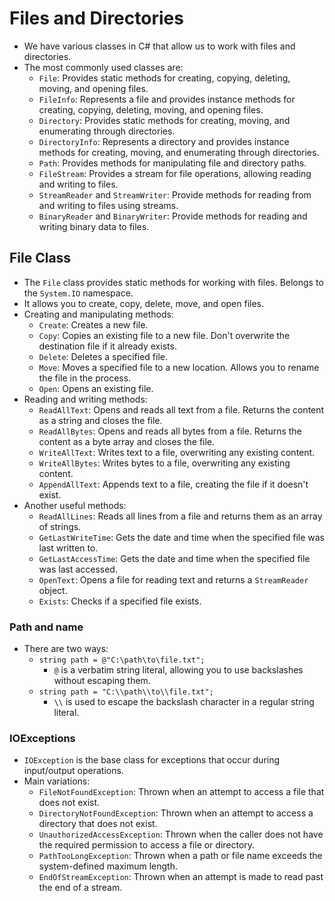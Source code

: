 # Files and Directories

- We have various classes in C# that allow us to work with files and directories.
- The most commonly used classes are:
  - `File`: Provides static methods for creating, copying, deleting, moving, and opening files.
  - `FileInfo`: Represents a file and provides instance methods for creating, copying, deleting, moving, and opening files.
  - `Directory`: Provides static methods for creating, moving, and enumerating through directories.
  - `DirectoryInfo`: Represents a directory and provides instance methods for creating, moving, and enumerating through directories.
  - `Path`: Provides methods for manipulating file and directory paths.
  - `FileStream`: Provides a stream for file operations, allowing reading and writing to files.
  - `StreamReader` and `StreamWriter`: Provide methods for reading from and writing to files using streams.
  - `BinaryReader` and `BinaryWriter`: Provide methods for reading and writing binary data to files.

## File Class

- The `File` class provides static methods for working with files. Belongs to the `System.IO` namespace.
- It allows you to create, copy, delete, move, and open files.
- Creating and manipulating methods:
  - `Create`: Creates a new file.
  - `Copy`: Copies an existing file to a new file. Don't overwrite the destination file if it already exists.
  - `Delete`: Deletes a specified file.
  - `Move`: Moves a specified file to a new location. Allows you to rename the file in the process.
  - `Open`: Opens an existing file.
- Reading and writing methods:
  - `ReadAllText`: Opens and reads all text from a file. Returns the content as a string and closes the file.
  - `ReadAllBytes`: Opens and reads all bytes from a file. Returns the content as a byte array and closes the file.
  - `WriteAllText`: Writes text to a file, overwriting any existing content.
  - `WriteAllBytes`: Writes bytes to a file, overwriting any existing content.
  - `AppendAllText`: Appends text to a file, creating the file if it doesn't exist.
- Another useful methods:
  - `ReadAllLines`: Reads all lines from a file and returns them as an array of strings.
  - `GetLastWriteTime`: Gets the date and time when the specified file was last written to.
  - `GetLastAccessTime`: Gets the date and time when the specified file was last accessed.
  - `OpenText`: Opens a file for reading text and returns a `StreamReader` object.
  - `Exists`: Checks if a specified file exists.

### Path and name

- There are two ways:
  - `string path = @"C:\path\to\file.txt";`
    - `@` is a verbatim string literal, allowing you to use backslashes without escaping them.
  - `string path = "C:\\path\\to\\file.txt";`
    - `\\` is used to escape the backslash character in a regular string literal.

### IOExceptions

- `IOException` is the base class for exceptions that occur during input/output operations.
- Main variations:
  - `FileNotFoundException`: Thrown when an attempt to access a file that does not exist.
  - `DirectoryNotFoundException`: Thrown when an attempt to access a directory that does not exist.
  - `UnauthorizedAccessException`: Thrown when the caller does not have the required permission to access a file or directory.
  - `PathTooLongException`: Thrown when a path or file name exceeds the system-defined maximum length.
  - `EndOfStreamException`: Thrown when an attempt is made to read past the end of a stream.
